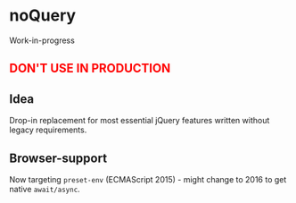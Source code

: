 # noQuery

Work-in-progress

## <span style="color:#f00">DON'T USE IN PRODUCTION</span>

## Idea

Drop-in replacement for most essential jQuery features written without legacy requirements.

## Browser-support

Now targeting `preset-env` (ECMAScript 2015) - might change to 2016 to get native `await/async`.